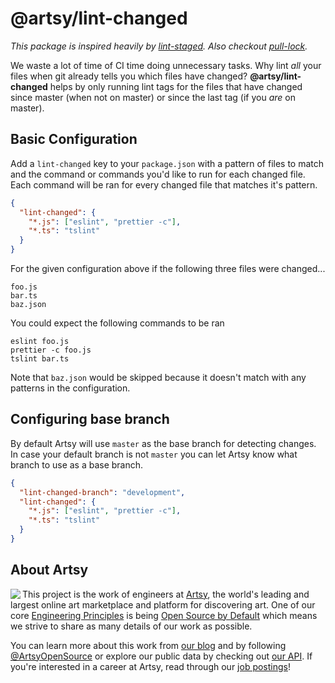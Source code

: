 # @artsy/lint-changed

_This package is inspired heavily by [lint-staged](https://github.com/okonet/lint-staged#readme). Also checkout [pull-lock](https://github.com/orta/pull-lock)._

We waste a lot of time of CI time doing unnecessary tasks. Why lint _all_ your files when git already tells you which files have changed? **@artsy/lint-changed** helps by only running lint tags for the files that have changed since master (when not on master) or since the last tag (if you _are_ on master).

## Basic Configuration

Add a `lint-changed` key to your `package.json` with a pattern of files to match and the command or commands you'd like to run for each changed file. Each command will be ran for every changed file that matches it's pattern.

```json
{
  "lint-changed": {
    "*.js": ["eslint", "prettier -c"],
    "*.ts": "tslint"
  }
}
```

For the given configuration above if the following three files were changed...

```
foo.js
bar.ts
baz.json
```

You could expect the following commands to be ran

```
eslint foo.js
prettier -c foo.js
tslint bar.ts
```

Note that `baz.json` would be skipped because it doesn't match with any patterns in the configuration.

## Configuring base branch

By default Artsy will use `master` as the base branch for detecting changes. In case your default branch is not `master` you can let
Artsy know what branch to use as a base branch.

```json
{
  "lint-changed-branch": "development",
  "lint-changed": {
    "*.js": ["eslint", "prettier -c"],
    "*.ts": "tslint"
  }
}

```

## About Artsy

<a href="https://www.artsy.net/">
  <img align="left" src="https://avatars2.githubusercontent.com/u/546231?s=200&v=4"/>
</a>

This project is the work of engineers at [Artsy][footer_website], the world's
leading and largest online art marketplace and platform for discovering art.
One of our core [Engineering Principles][footer_principles] is being [Open
Source by Default][footer_open] which means we strive to share as many details
of our work as possible.

You can learn more about this work from [our blog][footer_blog] and by following
[@ArtsyOpenSource][footer_twitter] or explore our public data by checking out
[our API][footer_api]. If you're interested in a career at Artsy, read through
our [job postings][footer_jobs]!

[footer_website]: https://www.artsy.net/
[footer_principles]: culture/engineering-principles.md
[footer_open]: culture/engineering-principles.md#open-source-by-default
[footer_blog]: https://artsy.github.io/
[footer_twitter]: https://twitter.com/ArtsyOpenSource
[footer_api]: https://developers.artsy.net/
[footer_jobs]: https://www.artsy.net/jobs
